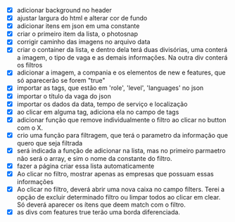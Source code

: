 - [X] adicionar background no header
- [X] ajustar largura do html e alterar cor de fundo
- [X] adicionar itens em json em uma constante 
- [X] criar o primeiro item da lista, o photosnap
- [X] corrigir caminho das imagens no arquivo data
- [X] criar o container da lista, e dentro dela terá duas divisórias, uma conterá a imagem, o tipo de vaga e as demais informações. Na outra div conterá os filtros
- [x] adicionar a imagem, a compania e os elementos de new e features, que só aparecerão se forem "true"
- [X] importar as tags, que estão em 'role', 'level', 'languages' no json
- [X] importar o título da vaga do json
- [X] importar os dados da data, tempo de serviço e localização
- [x] ao clicar em alguma tag, adiciona ela no campo de tags
- [X] adicionar função que remove individualmente o filtro ao clicar no button com o X.
- [X] crio uma função para filtragem, que terá o parametro da informação que quero que seja filtrada
- [X] será indicada a função de adicionar na lista, mas no primeiro parmaetro não será o array, e sim o nome da constante do filtro.
- [X] fazer a página criar essa lista automaticamente 
- [X] Ao clicar no filtro, mostrar apenas as empresas que possuam essas informações
- [X] Ao clicar no filtro, deverá abrir uma nova caixa no campo filters. Terei a opção de excluir determinado filtro ou limpar todos ao clicar em clear. Só deverá aparecer os ítens que deem match com o filtro.
- [X] as divs com features true terão uma borda diferenciada. 

